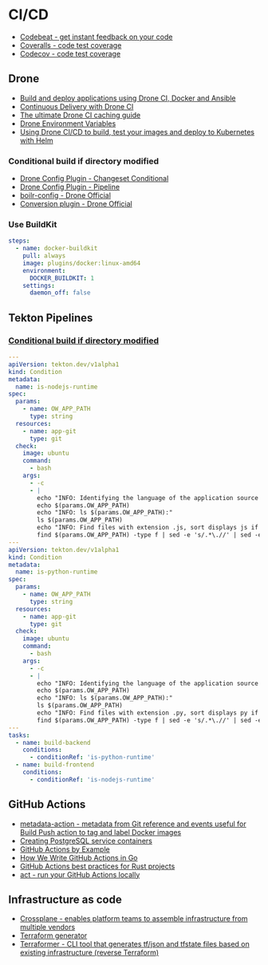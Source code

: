 # CI/CD

- [Codebeat - get instant feedback on your code](https://codebeat.co/)
- [Coveralls - code test coverage](https://coveralls.io/)
- [Codecov - code test coverage](https://about.codecov.io/)

## Drone

- [Build and deploy applications using Drone CI, Docker and Ansible](https://blog.maqpie.com/2017/03/21/build-and-deploy-applications-using-drone-ci-docker-and-ansible/)
- [Continuous Delivery with Drone CI](https://medium.com/@sergey.kolodyazhnyy/continuous-delivery-with-drone-ci-3a3fea5aa83)
- [The ultimate Drone CI caching guide](https://laszlo.cloud/the-ultimate-droneci-caching-guide)
- [Drone Environment Variables](https://laszlo.cloud/drone-environment-variables-three-tips)
- [Using Drone CI/CD to build, test your images and deploy to Kubernetes with Helm](https://vitobotta.com/2019/10/09/ci-cd-with-drone-for-deployment-to-kubernetes-with-helm/)

### Conditional build if directory modified

- [Drone Config Plugin - Changeset Conditional](https://github.com/microadam/drone-config-changeset-conditional)
- [Drone Config Plugin - Pipeline](https://github.com/microadam/drone-config-plugin-pipeline)
- [boilr-config - Drone Official](https://github.com/drone/boilr-config)
- [Conversion plugin - Drone Official](https://github.com/drone/drone-go/tree/master/plugin/converter)

### Use BuildKit

```yaml
steps:
  - name: docker-buildkit
    pull: always
    image: plugins/docker:linux-amd64
    environment:
      DOCKER_BUILDKIT: 1
    settings:
      daemon_off: false
```

## Tekton Pipelines

### [Conditional build if directory modified](https://github.com/tektoncd/pipeline/issues/1922)

```yaml
---
apiVersion: tekton.dev/v1alpha1
kind: Condition
metadata:
  name: is-nodejs-runtime
spec:
  params:
    - name: OW_APP_PATH
      type: string
  resources:
    - name: app-git
      type: git
  check:
    image: ubuntu
    command:
      - bash
    args:
      - -c
      - |
        echo "INFO: Identifying the language of the application source based on the file extension at:"
        echo $(params.OW_APP_PATH)
        echo "INFO: ls $(params.OW_APP_PATH):"
        ls $(params.OW_APP_PATH)
        echo "INFO: Find files with extension .js, sort displays js if one or more files found: "
        find $(params.OW_APP_PATH) -type f | sed -e 's/.*\.//' | sed -e 's/.*\///' | sort -u | grep ^js$
---
apiVersion: tekton.dev/v1alpha1
kind: Condition
metadata:
  name: is-python-runtime
spec:
  params:
    - name: OW_APP_PATH
      type: string
  resources:
    - name: app-git
      type: git
  check:
    image: ubuntu
    command:
      - bash
    args:
      - -c
      - |
        echo "INFO: Identifying the language of the application source based on the file extension at:"
        echo $(params.OW_APP_PATH)
        echo "INFO: ls $(params.OW_APP_PATH):"
        ls $(params.OW_APP_PATH)
        echo "INFO: Find files with extension .py, sort displays py if one or more files found: "
        find $(params.OW_APP_PATH) -type f | sed -e 's/.*\.//' | sed -e 's/.*\///' | sort -u | grep ^py$
---
tasks:
  - name: build-backend
    conditions:
      - conditionRef: 'is-python-runtime'
  - name: build-frontend
    conditions:
      - conditionRef: 'is-nodejs-runtime'
```

## GitHub Actions

- [metadata-action - metadata from Git reference and events useful for Build Push action to tag and label Docker images](https://github.com/docker/metadata-action)
- [Creating PostgreSQL service containers](https://docs.github.com/en/actions/using-containerized-services/creating-postgresql-service-containers)
- [GitHub Actions by Example](https://www.actionsbyexample.com/)
- [How We Write GitHub Actions in Go](https://full-stack.blend.com/how-we-write-github-actions-in-go.html)
- [GitHub Actions best practices for Rust projects](https://www.infinyon.com/blog/2021/04/github-actions-best-practices/)
- [act - run your GitHub Actions locally](https://github.com/nektos/act)

## Infrastructure as code

- [Crossplane - enables platform teams to assemble infrastructure from multiple vendors](https://github.com/crossplane/crossplane)
- [Terraform generator](https://terragen.dev/)
- [Terraformer - CLI tool that generates tf/json and tfstate files based on existing infrastructure (reverse Terraform)](https://github.com/GoogleCloudPlatform/terraformer)
